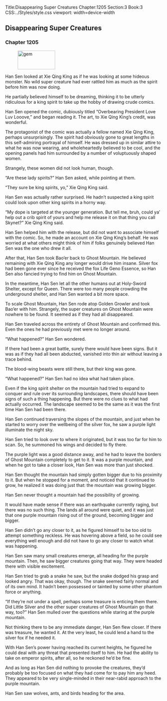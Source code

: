 Title:Disappearing Super Creatures 
Chapter:1205 
Section:3 
Book:3 
CSS:../Styles/style.css 
viewport: width=device-width
  
## Disappearing Super Creatures
### Chapter 1205 
<figure>
	<img src="../Images/gem.gif" alt="gem" id="gem" width="120" height="60" />
</figure>
  

  
  Han Sen looked at Xie Qing King as if he was looking at some hideous monster. No wild super creature had ever rattled him as much as the spirit before him was now doing.

He partially believed himself to be dreaming, thinking it to be utterly ridiculous for a king spirit to take up the hobby of drawing crude comics.

Han Sen opened the comic, dubiously titled “Overbearing President Love Luv Looove,” and began reading it. The art, to Xie Qing King’s credit, was wonderful.

The protagonist of the comic was actually a fellow named Xie Qing King, perhaps unsurprisingly. The spirit had obviously gone to great lengths in this self-admiring portrayal of himself. He was dressed up in similar attire to what he was now wearing, and wholeheartedly believed to be cool, and the opening panels had him surrounded by a number of voluptuously shaped women.

Strangely, these women did not look human, though.

“Are these lady spirits?” Han Sen asked, while pointing at them.

“They sure be king spirits, yo,” Xie Qing King said.

Han Sen was actually rather surprised. He hadn’t suspected a king spirit could look upon other king spirits in a horny way.

“My dope is targeted at the younger generation. But tell me, bruh, could ya’ help out a crib spirit of yours and help me release it on that thing you call Skynet?” Xie Qing King said.

Han Sen helped him with the release, but did not want to associate himself with the comic. So, he made an account on Xie Qing King’s behalf. He was worried at what others might think of him if folks genuinely believed Han Sen was the one who drew it all.

After that, Han Sen took Bao’er back to Ghost Mountain. He believed remaining with Xie Qing King any longer would drive him insane. Silver fox had been gone ever since he received the fox Life Geno Essence, so Han Sen also fancied trying to find him on Ghost Mountain.

In the meantime, Han Sen let all the other humans out at Holy-Sword Shelter, except for Queen. There were too many people crowding the underground shelter, and Han Sen wanted a bit more space.

To scale Ghost Mountain, Han Sen rode atop Golden Growler and took Bao’er with him. Strangely, the super creatures on Ghost Mountain were nowhere to be found. It seemed as if they had all disappeared.

Han Sen traveled across the entirety of Ghost Mountain and confirmed this. Even the ones he had previously met were no longer around.

“What happened?” Han Sen wondered.

If there had been a great battle, surely there would have been signs. But it was as if they had all been abducted, vanished into thin air without leaving a trace behind.

The blood-wing beasts were still there, but their king was gone.

“What happened?” Han Sen had no idea what had taken place.

Even if the king spirit shelter on the mountain had tried to expand to conquer and rule over its surrounding landscapes, there should have been signs of such a thing happening. But there were no clues to what had actually occurred. The landscape seemed to be the same as it was the first time Han Sen had been there.

Han Sen continued traversing the slopes of the mountain, and just when he started to worry over the wellbeing of the silver fox, he saw a purple light illuminate the night sky.

Han Sen tried to look over to where it originated, but it was too far for him to scan. So, he summoned his wings and decided to fly there.

The purple light was a good distance away, and he had to leave the borders of Ghost Mountain completely to get to it. It was a purple mountain, and when he got to take a closer look, Han Sen was more than just shocked.

Han Sen thought the mountain had simply gotten bigger due to his proximity to it. But when he stopped for a moment, and noticed that it continued to grow, he realized it was doing just that: the mountain was growing bigger.

Han Sen never thought a mountain had the possibility of growing.

It would have made sense if there was an earthquake currently raging, but there was no such thing. The lands all around were quiet, and it was just that one purple mountain rising out of the ground, becoming bigger and bigger.

Han Sen didn’t go any closer to it, as he figured himself to be too old to attempt something reckless. He was hovering above a field, so he could see everything well enough and did not have to go any closer to watch what was happening.

Han Sen saw many small creatures emerge, all heading for the purple mountain. Then, he saw bigger creatures going that way. They were headed there with visible excitement.

Han Sen tried to grab a snake he saw, but the snake dodged his grasp and looked angry. That was okay, though. The snake seemed fairly normal and of its own mind. It hadn’t been possessed or tainted by some other phantom force or anything.

“If they’re not under a spell, perhaps some treasure is enticing them there. Did Little Silver and the other super creatures of Ghost Mountain go that way, too?” Han Sen mulled over the questions while staring at the purple mountain.

Not thinking there to be any immediate danger, Han Sen flew closer. If there was treasure, he wanted it. At the very least, he could lend a hand to the silver fox if he needed it.

With Han Sen’s power having reached its current heights, he figured he could deal with any threat that presented itself to him. He had the ability to take on emperor spirits, after all, so he reckoned he’d be fine.

And as long as Han Sen did nothing to provoke the creatures, they’d probably be too focused on what they had come for to pay him any heed. They appeared to be very single-minded in their near-rabid approach to the purple mountain.

Han Sen saw wolves, ants, and birds heading for the area.
